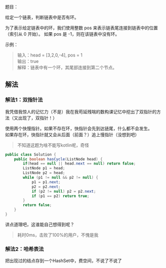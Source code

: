 题目：

给定一个链表，判断链表中是否有环。

为了表示给定链表中的环，我们使用整数 pos 来表示链表尾连接到链表中的位置（索引从 0 开始）。 如果 pos 是 -1，则在该链表中没有环。

示例：
>输入：head = [3,2,0,-4], pos = 1  
输出：true  
解释：链表中有一个环，其尾部连接到第二个节点。  

## 解法
### 解法1：双指针法
我凭借我惊人的记忆力（不是）我在我苟延残喘的数构课记忆中挖出了双指针的方法（又出现了，双指针！）  

使用两个快慢指针。如果不存在环，快指针会先到达链尾，什么都不会发生。  
如果存在环，快指针就又会从后面（前面？）追上慢指针（没想到吧）

>不知道这题为啥不能写kotlin呢，奇怪
```java
public class Solution {
    public boolean hasCycle(ListNode head) {
        if(head == null || head.next == null) return false;
        ListNode p1 = head;
        ListNode p2 = head;
        while (p1 != null && p2 != null) {
            p1 = p1.next;
            p2 = p2.next;
            if (p2 != null) p2 = p2.next;
            if (p1 == p2) return true;
        }
        return false;
    }
}
```
讲点道理吧，这谁能自己想得到呢？  
>耗时0ms，击败了100%的用户，不愧是我

### 解法2：哈希表法
把出现过的结点存到一个HashSet中，费空间，不说了不说了
